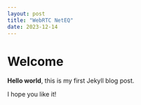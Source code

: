 ```yaml
---
layout: post
title: "WebRTC NetEQ"
date: 2023-12-14
---
```


# Welcome

**Hello world**, this is my first Jekyll blog post.

I hope you like it!
